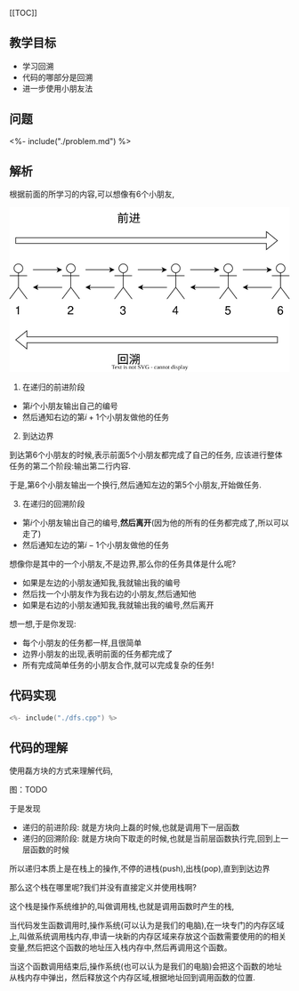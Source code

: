 [[TOC]]

## 教学目标

- 学习回溯
 - 代码的哪部分是回溯
- 进一步使用小朋友法


## 问题

<%- include("./problem.md") %>

## 解析


根据前面的所学习的内容,可以想像有$6$个小朋友,

![](./child2.svg)

1. 在递归的前进阶段

- 第$i$个小朋友输出自己的编号
- 然后通知右边的第$i+1$个小朋友做他的任务

2. 到达边界

到达第$6$个小朋友的时候,表示前面$5$个小朋友都完成了自己的任务,
应该进行整体任务的第二个阶段:输出第二行内容.

于是,第$6$个小朋友输出一个换行,然后通知左边的第$5$个小朋友,开始做任务.

3. 在递归的回溯阶段

- 第$i$个小朋友输出自己的编号,**然后离开**(因为他的所有的任务都完成了,所以可以走了)
- 然后通知左边的第$i-1$个小朋友做他的任务

想像你是其中的一个小朋友,不是边界,那么你的任务具体是什么呢?

- 如果是左边的小朋友通知我,我就输出我的编号
- 然后找一个小朋友作为我右边的小朋友,然后通知他
- 如果是右边的小朋友通知我,我就输出我的编号,然后离开

想一想,于是你发现:

- 每个小朋友的任务都一样,且很简单
- 边界小朋友的出现,表明前面的任务都完成了
- 所有完成简单任务的小朋友合作,就可以完成复杂的任务!



## 代码实现

```cpp
<%- include("./dfs.cpp") %>
```

## 代码的理解


使用磊方块的方式来理解代码,


图：TODO


于是发现

- 递归的前进阶段: 就是方块向上磊的时候,也就是调用下一层函数
- 递归的回溯阶段: 就是方块向下取走的时候,也就是当前层函数执行完,回到上一层函数的时候

所以递归本质上是在栈上的操作,不停的进栈(push),出栈(pop),直到到达边界

那么这个栈在哪里呢?我们并没有直接定义并使用栈啊?

这个栈是操作系统维护的,叫做调用栈,也就是调用函数时产生的栈,

当代码发生函数调用时,操作系统(可以认为是我们的电脑),在一块专门的内存区域上,叫做系统调用栈内存,申请一块新的内存区域来存放这个函数需要使用的的相关变量,然后把这个函数的地址压入栈内存中,然后再调用这个函数。

当这个函数调用结束后,操作系统(也可以认为是我们的电脑)会把这个函数的地址从栈内存中弹出，然后释放这个内存区域,根据地址回到调用函数的位置.